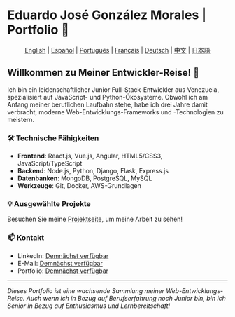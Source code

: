 # Eduardo José González Morales | Portfolio 🚀

<div align="center">

[English](../README.md) | [Español](./README.es.md) | [Português](./README.pt.md) | [Français](./README.fr.md) | [Deutsch](./README.de.md) | [中文](./README.zh.md) | [日本語](./README.jp.md)

</div>

## Willkommen zu Meiner Entwickler-Reise! 👋

Ich bin ein leidenschaftlicher Junior Full-Stack-Entwickler aus Venezuela, spezialisiert auf JavaScript- und Python-Ökosysteme. Obwohl ich am Anfang meiner beruflichen Laufbahn stehe, habe ich drei Jahre damit verbracht, moderne Web-Entwicklungs-Frameworks und -Technologien zu meistern.

### 🛠 Technische Fähigkeiten
- **Frontend**: React.js, Vue.js, Angular, HTML5/CSS3, JavaScript/TypeScript
- **Backend**: Node.js, Python, Django, Flask, Express.js
- **Datenbanken**: MongoDB, PostgreSQL, MySQL
- **Werkzeuge**: Git, Docker, AWS-Grundlagen

### 💡 Ausgewählte Projekte
Besuchen Sie meine [Projektseite](../projects/README.de.md), um meine Arbeit zu sehen!

### 📫 Kontakt
- LinkedIn: [Demnächst verfügbar](#)
- E-Mail: [Demnächst verfügbar](#)
- Portfolio: [Demnächst verfügbar](#)

---
*Dieses Portfolio ist eine wachsende Sammlung meiner Web-Entwicklungs-Reise. Auch wenn ich in Bezug auf Berufserfahrung noch Junior bin, bin ich Senior in Bezug auf Enthusiasmus und Lernbereitschaft!*
